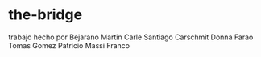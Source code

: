 # the-bridge
trabajo hecho por Bejarano Martin Carle Santiago Carschmit Donna Farao Tomas Gomez Patricio Massi Franco

